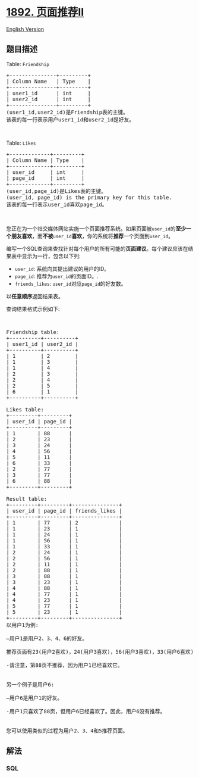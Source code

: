 # [1892. 页面推荐Ⅱ](https://leetcode-cn.com/problems/page-recommendations-ii)

[English Version](/solution/1800-1899/1892.Page%20Recommendations%20II/README_EN.md)

## 题目描述

<!-- 这里写题目描述 -->

<p>Table: <code>Friendship</code></p>

<pre>+---------------+---------+
| Column Name   | Type    |
+---------------+---------+
| user1_id      | int     |
| user2_id      | int     |
+---------------+---------+
(user1_id,user2_id)是Friendship表的主键。
该表的每一行表示用户user1_id和user2_id是好友。
</pre>

<p> </p>

<p>Table: <code>Likes</code></p>

<pre>+-------------+---------+
| Column Name | Type    |
+-------------+---------+
| user_id     | int     |
| page_id     | int     |
+-------------+---------+
(user_id,page_id)是Likes表的主键。
(user_id, page_id) is the primary key for this table.
该表的每一行表示user_id喜欢page_id。
</pre>

<p> </p>

<p>您正在为一个社交媒体网站实施一个页面推荐系统。如果页面被<code>user_id</code>的<strong>至少一个朋友喜欢</strong>，而<strong>不被</strong><code>user_id</code><strong>喜欢</strong>，你的系统将<strong>推荐</strong>一个页面到<code>user_id</code>。</p>

<p>编写一个SQL查询来查找针对每个用户的所有可能的<strong>页面建议</strong>。每个建议应该在结果表中显示为一行，包含以下列:</p>

<ul>
	<li><code>user_id</code>: 系统向其提出建议的用户的ID。</li>
	<li><code>page_id</code>: 推荐为<code>user_id</code>的页面ID。.</li>
	<li><code>friends_likes</code>: <code>user_id</code>对应<code>page_id</code>的好友数。</li>
</ul>

<p>以<strong>任意顺序</strong>返回结果表。</p>

<p>查询结果格式示例如下:</p>

<p> </p>

<pre>Friendship table:
+----------+----------+
| user1_id | user2_id |
+----------+----------+
| 1        | 2        |
| 1        | 3        |
| 1        | 4        |
| 2        | 3        |
| 2        | 4        |
| 2        | 5        |
| 6        | 1        |
+----------+----------+
 
Likes table:
+---------+---------+
| user_id | page_id |
+---------+---------+
| 1       | 88      |
| 2       | 23      |
| 3       | 24      |
| 4       | 56      |
| 5       | 11      |
| 6       | 33      |
| 2       | 77      |
| 3       | 77      |
| 6       | 88      |
+---------+---------+

Result table:
+---------+---------+---------------+
| user_id | page_id | friends_likes |
+---------+---------+---------------+
| 1       | 77      | 2             |
| 1       | 23      | 1             |
| 1       | 24      | 1             |
| 1       | 56      | 1             |
| 1       | 33      | 1             |
| 2       | 24      | 1             |
| 2       | 56      | 1             |
| 2       | 11      | 1             |
| 2       | 88      | 1             |
| 3       | 88      | 1             |
| 3       | 23      | 1             |
| 4       | 88      | 1             |
| 4       | 77      | 1             |
| 4       | 23      | 1             |
| 5       | 77      | 1             |
| 5       | 23      | 1             |
+---------+---------+---------------+
以用户1为例:

—用户1是用户2、3、4、6的好友。

推荐页面有23(用户2喜欢)，24(用户3喜欢)，56(用户3喜欢)，33(用户6喜欢)，77(用户2和用户3喜欢)。

-请注意，第88页不推荐，因为用户1已经喜欢它。


另一个例子是用户6:

—用户6是用户1的好友。

-用户1只喜欢了88页，但用户6已经喜欢了。因此，用户6没有推荐。


您可以使用类似的过程为用户2、3、4和5推荐页面。
</pre>


## 解法

<!-- 这里可写通用的实现逻辑 -->

<!-- tabs:start -->

### **SQL**

<!-- 这里可写当前语言的特殊实现逻辑 -->

```sql

```

<!-- tabs:end -->

